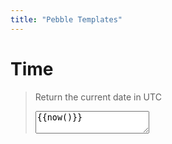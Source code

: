 ```yaml
---
title: "Pebble Templates"
---
```



# Time

> Return the current date in UTC
>
> <textarea readonly>{{now()}}</textarea>
